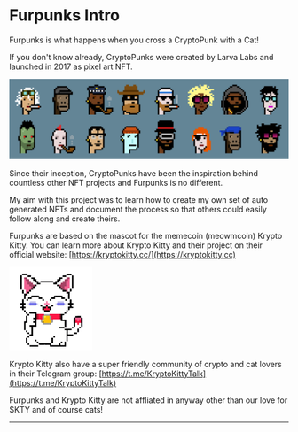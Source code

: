 # Furpunks Intro

Furpunks is what happens when you cross a CryptoPunk with a Cat!



If you don't know already, CryptoPunks were created by Larva Labs and launched in 2017 as pixel art NFT.

![Original CryptoPunks](.gitbook/assets/punk-variety-2x.png)

Since their inception, CryptoPunks have been the inspiration behind countless other NFT projects and Furpunks is no different.



My aim with this project was to learn how to create my own set of auto generated NFTs and document the process so that others could easily follow along and create theirs.&#x20;



Furpunks are based on the mascot for the memecoin (meowmcoin) Krypto Kitty. You can learn more about Krypto Kitty and their project on their official website: [https://kryptokitty.cc/](https://kryptokitty.cc)

![Original Krypto Kitty by pain.btc](.gitbook/assets/KryptoKitty.png)

Krypto Kitty also have a super friendly community of crypto and cat lovers in their Telegram group: [https://t.me/KryptoKittyTalk](https://t.me/KryptoKittyTalk)



Furpunks and Krypto Kitty are not affliated in anyway other than our love for $KTY and of course cats!







****


